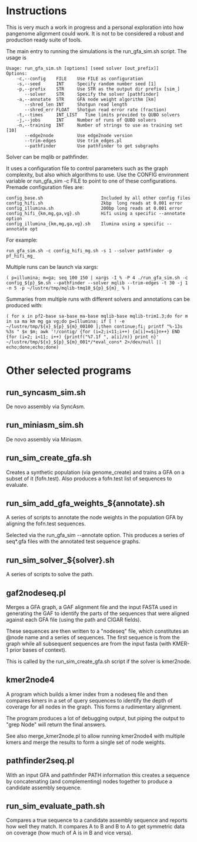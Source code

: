 Instructions
============

This is very much a work in progress and a personal exploration into
how pangenome alignment could work.  It is not to be considered a
robust and production ready suite of tools.

The main entry to running the simulations is the run_gfa_sim.sh
script.  The usage is

    Usage: run_gfa_sim.sh [options] [seed solver [out_prefix]]
    Options:
        -c,--config    FILE    Use FILE as configuration
        -s,--seed      INT     Specify random number seed [1]
        -p,--prefix    STR     Use STR as the output dir prefix [sim_]
           --solver    STR     Specify the solver [pathfinder]
        -a,--annotate  STR     GFA node weight algorithm [km]
           --shred_len INT     Shotgun read length
           --shred_err FLOAT   Shotgun read error rate (fraction)
        -t,--times     INT_LIST   Time limits provided to QUBO solvers
        -j,--jobs      INT     Number of runs of QUBO solvers
        -n,--training  INT     Number of strings to use as training set [10]
           --edge2node         Use edge2node version
           --trim-edges        Use trim_edges.pl
           --pathfinder        Use pathfinder to get subgraphs

Solver can be mqlib or pathfinder.

It uses a configuration file to control parameters such as the graph
complexity, but also which algorithms to use.  Use the CONFIG environment
variable or run_gfa_sim -c FILE to point to one of these configurations.
Premade configuration files are:

    config_base.sh                      Included by all other config files
    config_hifi.sh                      2kbp  long reads at 0.001 error
    config_illumina.sh                  200bp long reads at 0.001 error    
    config_hifi_{km,mg,ga,vg}.sh        Hifi using a specific --annotate option
    config_illumina_{km,mg,ga,vg}.sh    Ilumina using a specific --annotate opt

For example:

    run_gfa_sim.sh -c config_hifi_mg.sh -s 1 --solver pathfinder -p pf_hifi_mg_


Multiple runs can be launch via xargs:

    ( p=illumina; m=ga; seq 100 150 | xargs -I % -P 4 ./run_gfa_sim.sh -c config_${p}_$m.sh --pathfinder --solver mqlib --trim-edges -t 30 -j 1 -n 5 -p ~/lustre/tmp/mqlib-tmq10_${p}_${m}_ % )

Summaries from multiple runs with different solvers and annotations can be
produced with:

    ( for x in pf2-base sa-base ma-base mqlib-base mqlib-trim1.3;do for m in sa ma km mg ga vg;do p=illumina; if [ ! -e ~/lustre/tmp/${x}_${p}_${m}_00100 ];then continue;fi; printf "%-13s %3s " $x $m; awk '!/contig/ {for (i=2;i<11;i++) {a[i]+=$i}n++} END {for (i=2; i<11; i++) {printf("%7.1f ", a[i]/n)} print n}' ~/lustre/tmp/${x}_${p}_${m}_001*/*eval_cons* 2>/dev/null || echo;done;echo;done)


Other selected programs
=======================

run_syncasm_sim.sh
------------------

De novo assembly via SyncAsm.

run_miniasm_sim.sh
------------------

De novo assembly via Miniasm.


run_sim_create_gfa.sh
---------------------

Creates a synthetic population (via genome_create) and trains a GFA on
a subset of it (fofn.test).  Also produces a fofn.test list of sequences to
evaluate.

run_sim_add_gfa_weights_${annotate}.sh
--------------------------------------

A series of scripts to annotate the node weights in the population GFA by
aligning the fofn.test sequences.

Selected via the run_gfa_sim --annotate option.
This produces a series of seq*.gfa files with the annotated test sequence
graphs.

run_sim_solver_${solver}.sh
---------------------------

A series of scripts to solve the path.


gaf2nodeseq.pl
--------------

Merges a GFA graph, a GAF alignment file and the input FASTA used in
generating the GAF to identify the parts of the sequences that were aligned
against each GFA file (using the path and CIGAR fields).

These sequences are then written to a "nodeseq" file, which constitutes an
@node name and a series of sequences.  The first sequence is from the graph
while all subsequent sequences are from the input fasta (with KMER-1 prior
bases of context).

This is called by the run_sim_create_gfa.sh script if the solver is kmer2node.


kmer2node4
----------

A program which builds a kmer index from a nodeseq file and then compares
kmers in a set of query sequences to identify the depth of coverage for all
nodes in the graph.  This forms a rudimentary alignment.

The program produces a lot of debugging output, but piping the output to "grep
Node" will return the final answers.

See also merge_kmer2node.pl to allow running kmer2node4 with multiple kmers
and merge the results to form a single set of node weights.


pathfinder2seq.pl
-----------------

With an input GFA and pathfinder PATH information this creates a sequence by
concatenating (and complementing) nodes together to produce a candidate
assembly sequence.


run_sim_evaluate_path.sh
------------------------

Compares a true sequence to a candidate assembly sequence and reports how well
they match.  It compares A to B and B to A to get symmetric data on coverage
(how much of A is in B and vice versa).
